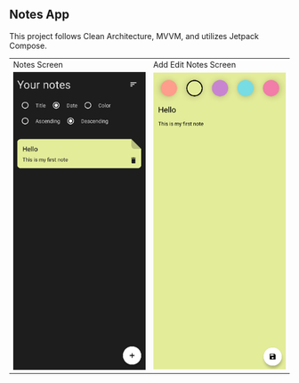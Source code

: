 ## Notes App
This project follows Clean Architecture, MVVM, and utilizes Jetpack Compose.

<table>
<tr><td>Notes Screen</td><td>Add Edit Notes Screen</td></tr>
<tr><td><img src="notes-screen.png" alt="notes screen" ></td><td><img src="add-edit-note.png" alt="add edit notes screen" ></td></tr>
</table>
